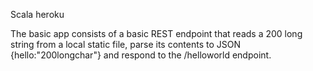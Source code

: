 Scala heroku

The basic app consists of a basic REST endpoint that reads a 200 long string from a local static file, parse its contents to JSON {hello:"200longchar"} and respond to the /helloworld endpoint.
